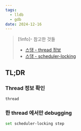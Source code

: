 ```yaml
---
tags:
  - lldb
  - gdb
date: 2024-12-16
---
```

> [!info]- 참고한 것들
> - [스댕 - thread 정보](https://stackoverflow.com/a/43007396)
> - [스댕 - scheduler-locking](https://stackoverflow.com/a/44285363)

## TL;DR

### Thread 정보 확인

```sh title="(gdb)"
thread
```

### 한 thread 에서만 debugging

```sh title="(gdb)"
set scheduler-locking step
```